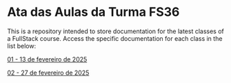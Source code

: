 # Ata das Aulas da Turma FS36

This is a repository intended to store documentation for the latest classes of a FullStack course. Access the specific documentation for each class in the list below:

[01 - 13 de fevereiro de 2025](01_2025_02_13/README.md)

[02 - 27 de fevereiro de 2025](02_2025_02_27/README.md)
